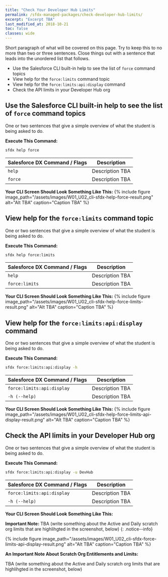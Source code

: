 ```yaml
---
title: "Check Your Developer Hub Limits"
permalink: /sfdx-managed-packages/check-developer-hub-limits/
excerpt: "Excerpt TBA"
last_modified_at: 2018-10-21
toc: false
classes: wide
---
```


Short paragraph of what will be covered on this page.  Try to keep this to no more than two or three sentences. Close things out with a sentence that leads into the unordered list that follows.

* Use the Salesforce CLI built-in help to see the list of `force` command topics
* View help for the `force:limits` command topic
* View help for the `force:limits:api:display` command
* Check the API limits in your Developer Hub org

## Use the Salesforce CLI built-in help to see the list of `force` command topics
One or two sentences that give a simple overview of what the student is being asked to do.

**Execute This Command:**
```bash
sfdx help force
```

| Salesforce DX Command / Flags     | Description                                             |
| ----------------------------------| --------------------------------------------------------|
| `help`                            | Description TBA                                         |
| `force`                           | Description TBA                                         |

**Your CLI Screen Should Look Something Like This:**
{% include figure image_path="/assets/images/W01_U02_cli-sfdx-help-force-result.png" alt="Alt TBA" caption="Caption TBA" %}

## View help for the `force:limits` command topic
One or two sentences that give a simple overview of what the student is being asked to do.

**Execute This Command:**
```bash
sfdx help force:limits
```

| Salesforce DX Command / Flags     | Description                                             |
| ----------------------------------| --------------------------------------------------------|
| `help`                            | Description TBA                                         |
| `force:limits`                    | Description TBA                                         |

**Your CLI Screen Should Look Something Like This:**
{% include figure image_path="/assets/images/W01_U02_cli-sfdx-help-force-limits-result.png" alt="Alt TBA" caption="Caption TBA" %}

## View help for the `force:limits:api:display` command
One or two sentences that give a simple overview of what the student is being asked to do.

**Execute This Command:**
```bash
sfdx force:limits:api:display -h
```

| Salesforce DX Command / Flags     | Description                                             |
| ----------------------------------| --------------------------------------------------------|
| `force:limits:api:display`        | Description TBA                                         |
| `-h (--help)`                     | Description TBA                                         |

**Your CLI Screen Should Look Something Like This:**
{% include figure image_path="/assets/images/W01_U02_cli-sfdx-help-force-limits-api-display-result.png" alt="Alt TBA" caption="Caption TBA" %}

## Check the API limits in your Developer Hub org
One or two sentences that give a simple overview of what the student is being asked to do.

**Execute This Command:**
```bash
sfdx force:limits:api:display -u DevHub
```

| Salesforce DX Command / Flags     | Description                                             |
| ----------------------------------| --------------------------------------------------------|
| `force:limits:api:display`        | Description TBA                                         |
| `-h (--help)`                     | Description TBA                                         |

**Your CLI Screen Should Look Something Like This:**

**Important Note:** TBA (write something about the Active and Daily scratch org limits that are highlihgted in the screenshot, below)
{: .notice--info}

{% include figure image_path="/assets/images/W01_U02_cli-sfdx-force-limits-api-display-result.png" alt="Alt TBA" caption="Caption TBA" %}

**An Important Note About Scratch Org Entitlements and Limits:** 

TBA (write something about the Active and Daily scratch org limits that are highlihgted in the screenshot, below)